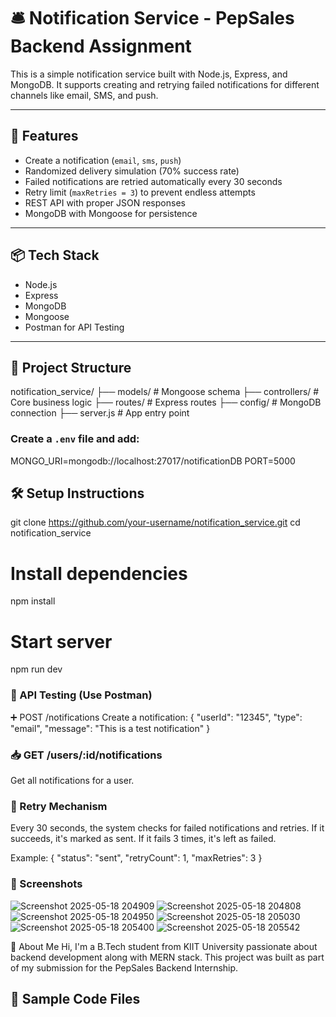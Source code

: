 # 🛎️ Notification Service - PepSales Backend Assignment

This is a simple notification service built with Node.js, Express, and MongoDB. It supports creating and retrying failed notifications for different channels like email, SMS, and push.

---

## 🚀 Features
- Create a notification (`email`, `sms`, `push`)
- Randomized delivery simulation (70% success rate)
- Failed notifications are retried automatically every 30 seconds
- Retry limit (`maxRetries = 3`) to prevent endless attempts
- REST API with proper JSON responses
- MongoDB with Mongoose for persistence

---

## 📦 Tech Stack
- Node.js
- Express
- MongoDB
- Mongoose
- Postman for API Testing

---

## 📂 Project Structure
notification_service/
├── models/ # Mongoose schema
├── controllers/ # Core business logic
├── routes/ # Express routes
├── config/ # MongoDB connection
├── server.js # App entry point





### Create a `.env` file and add:
MONGO_URI=mongodb://localhost:27017/notificationDB
PORT=5000



## 🛠️ Setup Instructions

git clone https://github.com/your-username/notification_service.git
cd notification_service

# Install dependencies
npm install

# Start server
npm run dev


### 🧪 API Testing (Use Postman)
➕ POST /notifications
Create a notification:
{
  "userId": "12345",
  "type": "email",
  "message": "This is a test notification"
}
### 📥 GET /users/:id/notifications
Get all notifications for a user.

### 🔁 Retry Mechanism
Every 30 seconds, the system checks for failed notifications and retries.
If it succeeds, it's marked as sent.
If it fails 3 times, it's left as failed.

Example:
{
  "status": "sent",
  "retryCount": 1,
  "maxRetries": 3
}
### 📸 Screenshots
![Screenshot 2025-05-18 204909](https://github.com/user-attachments/assets/ef1d37f7-5b38-432c-b272-4b9968f3710c)
![Screenshot 2025-05-18 204808](https://github.com/user-attachments/assets/059878a7-18f5-44a7-a9e3-dca71975a317)
![Screenshot 2025-05-18 204950](https://github.com/user-attachments/assets/4e2f5b07-5d64-4bfc-ab93-9a93a9943821)
![Screenshot 2025-05-18 205030](https://github.com/user-attachments/assets/95312f10-f414-44cc-bec8-714878da1f0a)
![Screenshot 2025-05-18 205400](https://github.com/user-attachments/assets/d621748b-d414-4363-bcf4-1b2fc51297b7)
![Screenshot 2025-05-18 205542](https://github.com/user-attachments/assets/694f2f66-5eae-4c32-9ae4-e3b4837c60e4)



💼 About Me
Hi, I'm a B.Tech student from KIIT University passionate about backend development along with MERN stack. This project was built as part of my submission for the PepSales Backend Internship.

## 📄 Sample Code Files
